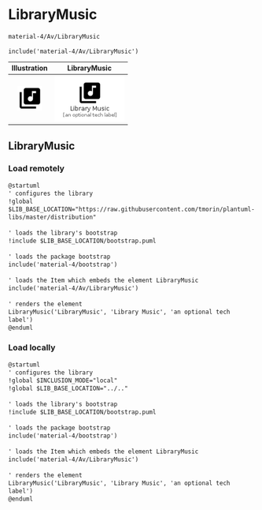 # LibraryMusic


```text
material-4/Av/LibraryMusic
```

```text
include('material-4/Av/LibraryMusic')
```



| Illustration | LibraryMusic |
| :---: | :---: |
| ![illustration for Illustration](../../material-4/Av/LibraryMusic.png) | ![illustration for LibraryMusic](../../material-4/Av/LibraryMusic.Local.png) |




## LibraryMusic

### Load remotely
```plantuml
@startuml
' configures the library
!global $LIB_BASE_LOCATION="https://raw.githubusercontent.com/tmorin/plantuml-libs/master/distribution"

' loads the library's bootstrap
!include $LIB_BASE_LOCATION/bootstrap.puml

' loads the package bootstrap
include('material-4/bootstrap')

' loads the Item which embeds the element LibraryMusic
include('material-4/Av/LibraryMusic')

' renders the element
LibraryMusic('LibraryMusic', 'Library Music', 'an optional tech label')
@enduml
```

### Load locally
```plantuml
@startuml
' configures the library
!global $INCLUSION_MODE="local"
!global $LIB_BASE_LOCATION="../.."

' loads the library's bootstrap
!include $LIB_BASE_LOCATION/bootstrap.puml

' loads the package bootstrap
include('material-4/bootstrap')

' loads the Item which embeds the element LibraryMusic
include('material-4/Av/LibraryMusic')

' renders the element
LibraryMusic('LibraryMusic', 'Library Music', 'an optional tech label')
@enduml
```

